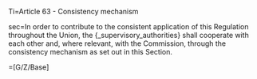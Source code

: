 Ti=Article 63 - Consistency mechanism

sec=In order to contribute to the consistent application of this Regulation throughout the Union, the {_supervisory_authorities} shall cooperate with each other and, where relevant, with the Commission, through the consistency mechanism as set out in this Section.

=[G/Z/Base]
